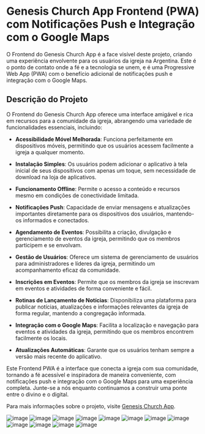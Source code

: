 # Genesis Church App Frontend (PWA) com Notificações Push e Integração com o Google Maps

O Frontend do Genesis Church App é a face visível deste projeto, criando uma experiência envolvente para os usuários da igreja na Argentina. Este é o ponto de contato onde a fé e a tecnologia se unem, e é uma Progressive Web App (PWA) com o benefício adicional de notificações push e integração com o Google Maps.

## Descrição do Projeto

O Frontend do Genesis Church App oferece uma interface amigável e rica em recursos para a comunidade da igreja, abrangendo uma variedade de funcionalidades essenciais, incluindo:

- **Acessibilidade Móvel Melhorada**: Funciona perfeitamente em dispositivos móveis, permitindo que os usuários acessem facilmente a igreja a qualquer momento.

- **Instalação Simples**: Os usuários podem adicionar o aplicativo à tela inicial de seus dispositivos com apenas um toque, sem necessidade de download na loja de aplicativos.

- **Funcionamento Offline**: Permite o acesso a conteúdo e recursos mesmo em condições de conectividade limitada.

- **Notificações Push**: Capacidade de enviar mensagens e atualizações importantes diretamente para os dispositivos dos usuários, mantendo-os informados e conectados.

- **Agendamento de Eventos**: Possibilita a criação, divulgação e gerenciamento de eventos da igreja, permitindo que os membros participem e se envolvam.

- **Gestão de Usuários**: Oferece um sistema de gerenciamento de usuários para administradores e líderes da igreja, permitindo um acompanhamento eficaz da comunidade.

- **Inscrições em Eventos**: Permite que os membros da igreja se inscrevam em eventos e atividades de forma conveniente e fácil.

- **Rotinas de Lançamento de Notícias**: Disponibiliza uma plataforma para publicar notícias, atualizações e informações relevantes da igreja de forma regular, mantendo a congregação informada.

- **Integração com o Google Maps**: Facilita a localização e navegação para eventos e atividades da igreja, permitindo que os membros encontrem facilmente os locais.

- **Atualizações Automáticas**: Garante que os usuários tenham sempre a versão mais recente do aplicativo.

Este Frontend PWA é a interface que conecta a igreja com sua comunidade, tornando a fé acessível e inspiradora de maneira conveniente, com notificações push e integração com o Google Maps para uma experiência completa. Junte-se a nós enquanto continuamos a construir uma ponte entre o divino e o digital.

Para mais informações sobre o projeto, visite [Genesis Church App](https://www.genesischurch.app/).



![image](https://user-images.githubusercontent.com/62355596/219712855-181c0bc7-0475-40f4-83e4-f1c4b65ac3d7.png)
![image](https://user-images.githubusercontent.com/62355596/219712922-2c62b311-899c-4e78-8fb1-3d973b52aa61.png)
![image](https://user-images.githubusercontent.com/62355596/219712982-96832a95-53dd-4d63-89e2-6dda09680b6f.png)
![image](https://user-images.githubusercontent.com/62355596/219713322-d2c2ca10-9871-410e-a227-e617e4eec51a.png)
![image](https://user-images.githubusercontent.com/62355596/219713587-066d2fe8-e0ae-428c-8915-6a1698743396.png)
![image](https://user-images.githubusercontent.com/62355596/219714072-ff4e86a6-dacf-430a-b076-7fd1fdd17b83.png)
![image](https://user-images.githubusercontent.com/62355596/219714142-4f41659e-e6bf-47a6-bacc-e171a195dd6b.png)
![image](https://user-images.githubusercontent.com/62355596/219714202-59c9ad86-2d53-4aa9-b50f-a3c644452c8c.png)
![image](https://user-images.githubusercontent.com/62355596/219714539-74241805-7c6f-4b6a-b3f4-da9c7e6694f1.png)
![image](https://user-images.githubusercontent.com/62355596/219715235-1fa4994a-f9e5-4649-b1f8-2f94daa83329.png)
![image](https://user-images.githubusercontent.com/62355596/219717307-a134378d-4b50-4d5e-b0e4-698e6e5e6a49.png)
![image](https://user-images.githubusercontent.com/62355596/219717321-182a533a-260c-42ca-b651-7ddb97660714.png)

